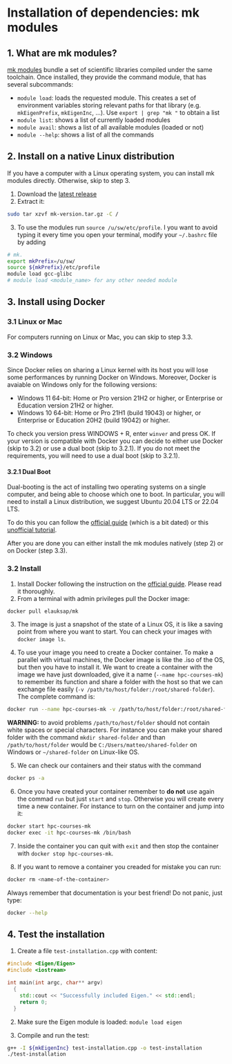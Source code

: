 # Installation of dependencies: mk modules

## 1. What are mk modules?

[mk modules](https://github.com/elauksap/mk) bundle a set of scientific libraries compiled under the same toolchain. Once installed, they provide the command module, that has several subcommands:
- `module load`: loads the requested module. This creates a set of environment variables storing relevant paths for that library (e.g. `mkEigenPrefix`, `mkEigenInc`, ...). Use  `export | grep "mk "`  to obtain a list
- `module list`: shows a list of currently loaded modules
- `module avail`: shows a list of all available modules (loaded or not)
- `module --help`: shows a list of all the commands

## 2. Install on a native Linux distribution

If you have a computer with a Linux operating system, you can install mk modules directly. Otherwise, skip to step 3.
1. Download the [latest release](https://github.com/elauksap/mk/releases)
2. Extract it:
```bash
sudo tar xzvf mk-version.tar.gz -C /
```
3. To use the modules run `source /u/sw/etc/profile`. I you want to avoid typing it every time you open your terminal, modify your `~/.bashrc` file by adding
```bash
# mk.
export mkPrefix=/u/sw/
source ${mkPrefix}/etc/profile
module load gcc-glibc
# module load <module_name> for any other needed module
```

## 3. Install using Docker

### 3.1 Linux or Mac
For computers running on Linux or Mac, you can skip to step 3.3.

### 3.2 Windows
Since Docker relies on sharing a Linux kernel with its host you will lose some performances by running Docker on Windows. Moreover, Docker is avaiable on Windows only for the following versions:
* Windows 11 64-bit: Home or Pro version 21H2 or higher, or Enterprise or Education version 21H2 or higher.
* Windows 10 64-bit: Home or Pro 21H1 (build 19043) or higher, or Enterprise or Education 20H2 (build 19042) or higher.

To check you version press WINDOWS + R, enter `winver` and press OK. If your version is compatible with Docker you can decide to either use Docker (skip to 3.2) or use a dual boot (skip to 3.2.1). If you do not meet the requirements, you will need to use a dual boot (skip to 3.2.1).

#### 3.2.1 Dual Boot
Dual-booting is the act of installing two operating systems on a single computer, and being able to choose which one to boot. In particular, you will need to install a Linux distribution, we suggest Ubuntu 20.04 LTS or 22.04 LTS. 

To do this you can follow the [official guide](https://help.ubuntu.com/community/WindowsDualBoot) (which is a bit dated) or this [unofficial tutorial](https://itsfoss.com/install-ubuntu-1404-dual-boot-mode-windows-8-81-uefi/).

After you are done you can either install the mk modules natively (step 2) or on Docker (step 3.3).


### 3.2 Install
1. Install Docker following the instruction on the [official guide](https://docs.docker.com/get-docker/). Please read it thoroughly.
2. From a terminal with admin privileges pull the Docker image:
```bash
docker pull elauksap/mk
```
3. The image is just a snapshot of the state of a Linux OS, it is like a saving point from where you want to start. You can check your images with `docker image ls`.

4. To use your image you need to create a Docker container. To make a parallel with virtual machines, the Docker image is like the .iso of the OS, but then you have to install it. We want to create a container with the image we have just downloaded, give it a name (`--name hpc-courses-mk`) to remember its function and share a folder with the host so that we can exchange file easily (`-v /path/to/host/folder:/root/shared-folder`). The complete command is:
```bash
docker run --name hpc-courses-mk -v /path/to/host/folder:/root/shared-folder -it elauksap/mk
```
**WARNING:** to avoid problems `/path/to/host/folder` should not contain white spaces or special characters. For instance you can make your shared folder with the command `mkdir shared-folder` and than `/path/to/host/folder` would be `C:/Users/matteo/shared-folder` on Windows or `~/shared-folder` on Linux-like OS.

5. We can check our containers and their status with the command 
```bash
docker ps -a
```
6. Once you have created your container remember to **do not** use again the commad `run` but just `start` and `stop`. Otherwise you will create every time a new container. For instance to turn on the container and jump into it:
```bash
docker start hpc-courses-mk
docker exec -it hpc-courses-mk /bin/bash
```
7. Inside the container you can quit with `exit` and then stop the container with `docker stop hpc-courses-mk`.

8. If you want to remove a container you creaded for mistake you can run:
```bash
docker rm <name-of-the-container>
```

Always remember that documentation is your best friend! Do not panic, just type:
```bash
docker --help
```

## 4. Test the installation

1. Create a file `test-installation.cpp` with content:
```cpp
#include <Eigen/Eigen>
#include <iostream>

int main(int argc, char** argv)
  {
    std::cout << "Successfully included Eigen." << std::endl;
    return 0;
  }
```

2. Make sure the Eigen module is loaded: `module load eigen`

3. Compile and run the test:
```bash
g++ -I ${mkEigenInc} test-installation.cpp -o test-installation
./test-installation
```
